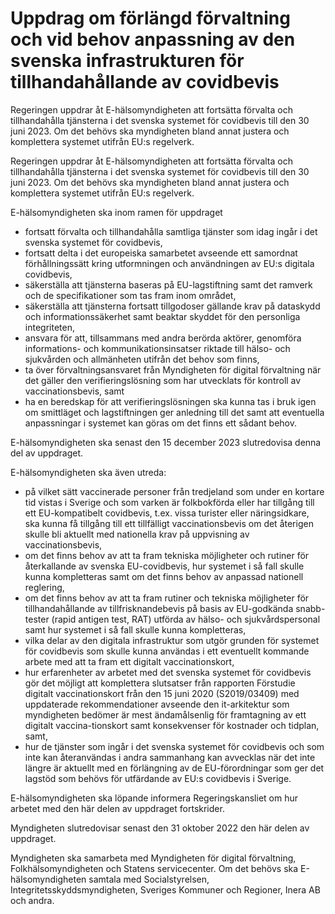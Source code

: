 # Uppdrag om förlängd förvaltning och vid behov anpassning av den svenska infrastrukturen för tillhandahållande av covidbevis

Regeringen uppdrar åt E-hälsomyndigheten att fortsätta förvalta och tillhandahålla tjänsterna i det svenska systemet för covidbevis till den 30 juni 2023. Om det behövs ska myndigheten bland annat justera och komplettera systemet utifrån EU:s regelverk.

Regeringen uppdrar åt E-hälsomyndigheten att fortsätta förvalta och tillhandahålla tjänsterna i det svenska systemet för covidbevis till den 30 juni 2023. Om det behövs ska myndigheten bland annat justera och komplettera systemet utifrån EU:s regelverk.

E-hälsomyndigheten ska inom ramen för uppdraget

* fortsatt förvalta och tillhandahålla samtliga tjänster som idag ingår i det svenska systemet för covidbevis,
* fortsatt delta i det europeiska samarbetet avseende ett samordnat förhållningssätt kring utformningen och användningen av EU:s digitala covidbevis,
* säkerställa att tjänsterna baseras på EU-lagstiftning samt det ramverk och de specifikationer som tas fram inom området,
* säkerställa att tjänsterna fortsatt tillgodoser gällande krav på dataskydd och informationssäkerhet samt beaktar skyddet för den personliga integriteten,
* ansvara för att, tillsammans med andra berörda aktörer, genomföra informations- och kommunikationsinsatser riktade till hälso- och sjukvården och allmänheten utifrån det behov som finns,
* ta över förvaltningsansvaret från Myndigheten för digital förvaltning när det gäller den verifieringslösning som har utvecklats för kontroll av vaccinationsbevis, samt
* ha en beredskap för att verifieringslösningen ska kunna tas i bruk igen om smittläget och lagstiftningen ger anledning till det samt att eventuella anpassningar i systemet kan göras om det finns ett sådant behov.

E-hälsomyndigheten ska senast den 15 december 2023 slutredovisa denna del av uppdraget.

E-hälsomyndigheten ska även utreda:

* på vilket sätt vaccinerade personer från tredjeland som under en kortare tid vistas i Sverige och som varken är folkbokförda eller har tillgång till ett EU-kompatibelt covidbevis, t.ex. vissa turister eller näringsidkare, ska kunna få tillgång till ett tillfälligt vaccinationsbevis om det återigen skulle bli aktuellt med nationella krav på uppvisning av vaccinationsbevis,
* om det finns behov av att ta fram tekniska möjligheter och rutiner för återkallande av svenska EU-covidbevis, hur systemet i så fall skulle kunna kompletteras samt om det finns behov av anpassad nationell reglering,
* om det finns behov av att ta fram rutiner och tekniska möjligheter för tillhandahållande av tillfrisknandebevis på basis av EU-godkända snabb-tester (rapid antigen test, RAT) utförda av hälso- och sjukvårdspersonal samt hur systemet i så fall skulle kunna kompletteras,
* vilka delar av den digitala infrastruktur som utgör grunden för systemet för covidbevis som skulle kunna användas i ett eventuellt kommande arbete med att ta fram ett digitalt vaccinationskort,
* hur erfarenheter av arbetet med det svenska systemet för covidbevis gör det möjligt att komplettera slutsatser från rapporten Förstudie digitalt vaccinationskort från den 15 juni 2020 (S2019/03409) med uppdaterade rekommendationer avseende den it-arkitektur som myndigheten bedömer är mest ändamålsenlig för framtagning av ett digitalt vaccina-tionskort samt konsekvenser för kostnader och tidplan, samt,
* hur de tjänster som ingår i det svenska systemet för covidbevis och som inte kan återanvändas i andra sammanhang kan avvecklas när det inte längre är aktuellt med en förlängning av de EU-förordningar som ger det lagstöd som behövs för utfärdande av EU:s covidbevis i Sverige.

E-hälsomyndigheten ska löpande informera Regeringskansliet om hur arbetet med den här delen av uppdraget fortskrider.

Myndigheten slutredovisar senast den 31 oktober 2022 den här delen av uppdraget.

Myndigheten ska samarbeta med Myndigheten för digital förvaltning, Folkhälsomyndigheten och Statens servicecenter. Om det behövs ska E-hälsomyndigheten samtala med Socialstyrelsen, Integritetsskyddsmyndigheten, Sveriges Kommuner och Regioner, Inera AB och andra.
